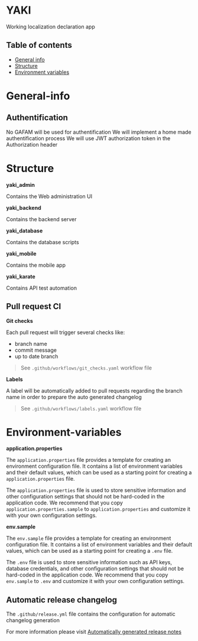 # YAKI

Working localization declaration app

## Table of contents

- [General info](#general-info)
- [Structure](#structure)
- [Environment variables](#Environment-variables)

# General-info

## Authentification

No GAFAM will be used for authentification
We will implement a home made authentification process
We will use JWT authorization token in the Authorization header

# Structure

**yaki_admin**

Contains the Web administration UI

**yaki_backend**

Contains the backend server

**yaki_database**

Contains the database scripts

**yaki_mobile**

Contains the mobile app

**yaki_karate**

Contains API test automation

## Pull request CI

**Git checks**

Each pull request will trigger several checks like:

- branch name
- commit message
- up to date branch

> See `.github/workflows/git_checks.yaml` workflow file

**Labels**

A label will be automatically added to pull requests regarding the branch name in order to prepare the auto generated changelog

> See `.github/workflows/labels.yaml` workflow file

# Environment-variables

**application.properties**

The `application.properties` file provides a template for creating an environment configuration file. It contains a list of environment variables and their default values, which can be used as a starting point for creating a `application.properties` file.

The `application.properties` file is used to store sensitive information and other configuration settings that should not be hard-coded in the application code. We recommend that you copy `application.properties.sample` to `application.properties` and customize it with your own configuration settings.

**env.sample**

The `env.sample` file provides a template for creating an environment configuration file. It contains a list of environment variables and their default values, which can be used as a starting point for creating a `.env` file.

The `.env` file is used to store sensitive information such as API keys, database credentials, and other configuration settings that should not be hard-coded in the application code. We recommend that you copy `env.sample` to `.env` and customize it with your own configuration settings.

## Automatic release changelog

The `.github/release.yml` file contains the configuration for automatic changelog generation

For more information please visit [Automatically generated release notes](https://docs.github.com/en/repositories/releasing-projects-on-github/automatically-generated-release-notes)
